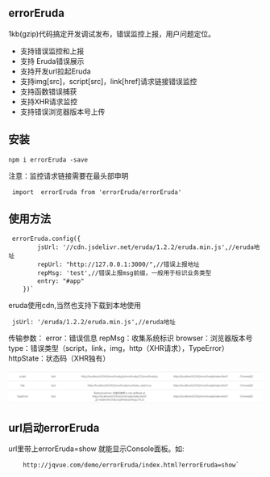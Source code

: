 ## errorEruda
1kb(gzip)代码搞定开发调试发布，错误监控上报，用户问题定位。

- 支持错误监控和上报
- 支持 Eruda错误展示
- 支持开发url拉起Eruda
- 支持img[src]，script[src]，link[href]请求链接错误监控
-  支持函数错误捕获
-  支持XHR请求监控
-  支持错误浏览器版本号上传

## 安装

    npm i errorEruda -save
注意：监控请求链接需要在最头部申明


     import  errorEruda from 'errorEruda/errorEruda'
## 使用方法

     errorEruda.config({
            jsUrl: '//cdn.jsdelivr.net/eruda/1.2.2/eruda.min.js',//eruda地址
            repUrl: "http://127.0.0.1:3000/",//错误上报地址
            repMsg: 'test',//错误上报msg前缀，一般用于标识业务类型
            entry: "#app"
        })`
eruda使用cdn,当然也支持下载到本地使用


     jsUrl: '/eruda/1.2.2/eruda.min.js',//eruda地址
传输参数：
error：错误信息
repMsg：收集系统标识
browser：浏览器版本号
type：错误类型（script，link，img，http（XHR请求），TypeError）
httpState：状态码（XHR独有）

![image](./demo.png)
## url启动errorEruda
url里带上errorEruda=show 就能显示Console面板。如:

        http://jqvue.com/demo/errorEruda/index.html?errorEruda=show`
